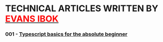 # TECHNICAL ARTICLES WRITTEN BY [<span style="color: red">EVANS IBOK<span>](https://evansibok.com)

### 001 - [Typescript basics for the absolute beginner](./001-Typescript/article-name.md)

